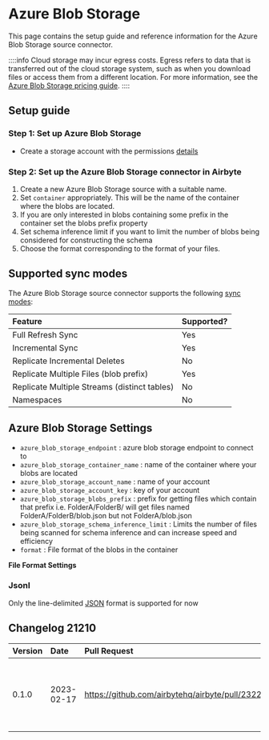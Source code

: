 # Azure Blob Storage

This page contains the setup guide and reference information for the Azure Blob Storage source connector.

::::info
Cloud storage may incur egress costs. Egress refers to data that is transferred out of the cloud storage system, such as when you download files or access them from a different location. For more information, see the [Azure Blob Storage pricing guide](https://azure.microsoft.com/en-us/pricing/details/storage/blobs/).
::::

## Setup guide

### Step 1: Set up Azure Blob Storage

* Create a storage account with the permissions [details](https://learn.microsoft.com/en-us/azure/storage/common/storage-account-create?tabs=azure-portal) 

### Step 2: Set up the Azure Blob Storage connector in Airbyte


1. Create a new Azure Blob Storage source with a suitable name.
2. Set `container` appropriately. This will be the name of the container where the blobs are located.
3. If you are only interested in blobs containing some prefix in the container set the blobs prefix property
4. Set schema inference limit if you want to limit the number of blobs being considered for constructing the schema
5. Choose the format corresponding to the format of your files.


## Supported sync modes

The Azure Blob Storage source connector supports the following [sync modes](https://docs.airbyte.com/cloud/core-concepts#connection-sync-modes):

| Feature                                        | Supported? |
|:-----------------------------------------------| :--------- |
| Full Refresh Sync                              | Yes        |
| Incremental Sync                               | Yes        |
| Replicate Incremental Deletes                  | No         |
| Replicate Multiple Files \(blob prefix\)       | Yes        |
| Replicate Multiple Streams \(distinct tables\) | No         |
| Namespaces                                     | No         |


## Azure Blob Storage Settings

* `azure_blob_storage_endpoint` : azure blob storage endpoint to connect to
* `azure_blob_storage_container_name` : name of the container where your blobs are located
* `azure_blob_storage_account_name` : name of your account
* `azure_blob_storage_account_key` : key of your account
* `azure_blob_storage_blobs_prefix` : prefix for getting files which contain that prefix i.e. FolderA/FolderB/ will get files named FolderA/FolderB/blob.json but not FolderA/blob.json
* `azure_blob_storage_schema_inference_limit` : Limits the number of files being scanned for schema inference and can increase speed and efficiency
* `format` : File format of the blobs in the container

**File Format Settings**

### Jsonl

Only the line-delimited [JSON](https://jsonlines.org/) format is supported for now 

## Changelog 21210

| Version | Date       | Pull Request                                     | Subject                                                                 |
|:--------|:-----------|:-------------------------------------------------|:------------------------------------------------------------------------|
| 0.1.0   | 2023-02-17 | https://github.com/airbytehq/airbyte/pull/23222  | Initial release with full-refresh and incremental sync with JSONL files |
